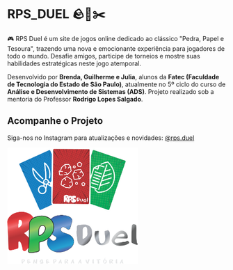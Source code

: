 # RPS_DUEL 🪨📄✂️

🎮 RPS Duel é um site de jogos online dedicado ao clássico "Pedra, Papel e Tesoura", trazendo uma nova e emocionante experiência para jogadores de todo o mundo. Desafie amigos, participe de torneios e mostre suas habilidades estratégicas neste jogo atemporal.

Desenvolvido por **Brenda, Guilherme e Julia**, alunos da **Fatec (Faculdade de Tecnologia do Estado de São Paulo)**, atualmente no 5º ciclo do curso de **Análise e Desenvolvimento de Sistemas (ADS)**. Projeto realizado sob a mentoria do Professor **Rodrigo Lopes Salgado**.

## Acompanhe o Projeto

Siga-nos no Instagram para atualizações e novidades: [@rps.duel](https://www.instagram.com/rps.duel/)

<img src="RPS%20DUEL%20LOGO.png" alt="Logo do RPS Duel" width="300"/>
